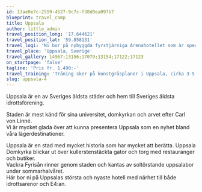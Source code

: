```yaml
---
id: 13ae0e7c-2559-4527-9c7c-f38d0ea097b7
blueprint: travel_camp
title: Uppsala
author: little_admin
travel_position_long: '17.644621'
travel_position_lat: '59.858131'
travel_logi: 'Ni bor på nybyggda fyrstjärniga Arenahotellet som är speciellt anpassat för idrottslag. Boende sker i 3- och 4-bäddsrum med möjlighet att uppgradera till dubbel- eller enkelrum. Alla era måltider serveras på hotellets restaurang. På hotellet finns även konferensrum samt en relaxavdelning med bastu och bubbelpool.'
travel_place: 'Uppsala, Sverige'
travel_gallery: 14967;13156;17079;13154;17122;17123
on_startpage: 'false'
tagline: 'Pris fr. 1.490:-'
travel_training: 'Träning sker på konstgräsplaner i Uppsala, cirka 3-5 km från ert hotell.'
slug: uppsala-4
---
```

<p>Uppsala är en av Sveriges äldsta städer och hem till Sveriges äldsta idrottsförening.</p>
<p>Staden är mest känd för sina universitet, domkyrkan och arvet efter Carl von Linné.<br />
Vi är mycket glada över att kunna presentera Uppsala som en nyhet bland våra lägerdestinationer.</p>
<p>Uppsala är en stad med mycket historia som har mycket att berätta. Uppsala Domkyrka blickar ut över kullerstenstäckta gator och torg med restauranger och butiker.<br />
Vackra Fyrisån rinner genom staden och kantas av soltörstande uppsalabor under sommarhalvåret.<br />
Här bor ni på Uppsalas största och nyaste hotell med närhet till både idrottsarenor och E4:an.</p>
